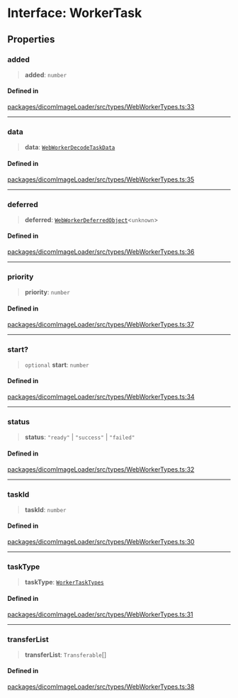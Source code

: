 # Interface: WorkerTask

## Properties

### added

> **added**: `number`

#### Defined in

[packages/dicomImageLoader/src/types/WebWorkerTypes.ts:33](https://github.com/cornerstonejs/cornerstone3D/blob/ca63091460d8bdfd067d14a09b3105a6b4852ade/packages/dicomImageLoader/src/types/WebWorkerTypes.ts#L33)

***

### data

> **data**: [`WebWorkerDecodeTaskData`](WebWorkerDecodeTaskData.md)

#### Defined in

[packages/dicomImageLoader/src/types/WebWorkerTypes.ts:35](https://github.com/cornerstonejs/cornerstone3D/blob/ca63091460d8bdfd067d14a09b3105a6b4852ade/packages/dicomImageLoader/src/types/WebWorkerTypes.ts#L35)

***

### deferred

> **deferred**: [`WebWorkerDeferredObject`](WebWorkerDeferredObject.md)\<`unknown`\>

#### Defined in

[packages/dicomImageLoader/src/types/WebWorkerTypes.ts:36](https://github.com/cornerstonejs/cornerstone3D/blob/ca63091460d8bdfd067d14a09b3105a6b4852ade/packages/dicomImageLoader/src/types/WebWorkerTypes.ts#L36)

***

### priority

> **priority**: `number`

#### Defined in

[packages/dicomImageLoader/src/types/WebWorkerTypes.ts:37](https://github.com/cornerstonejs/cornerstone3D/blob/ca63091460d8bdfd067d14a09b3105a6b4852ade/packages/dicomImageLoader/src/types/WebWorkerTypes.ts#L37)

***

### start?

> `optional` **start**: `number`

#### Defined in

[packages/dicomImageLoader/src/types/WebWorkerTypes.ts:34](https://github.com/cornerstonejs/cornerstone3D/blob/ca63091460d8bdfd067d14a09b3105a6b4852ade/packages/dicomImageLoader/src/types/WebWorkerTypes.ts#L34)

***

### status

> **status**: `"ready"` \| `"success"` \| `"failed"`

#### Defined in

[packages/dicomImageLoader/src/types/WebWorkerTypes.ts:32](https://github.com/cornerstonejs/cornerstone3D/blob/ca63091460d8bdfd067d14a09b3105a6b4852ade/packages/dicomImageLoader/src/types/WebWorkerTypes.ts#L32)

***

### taskId

> **taskId**: `number`

#### Defined in

[packages/dicomImageLoader/src/types/WebWorkerTypes.ts:30](https://github.com/cornerstonejs/cornerstone3D/blob/ca63091460d8bdfd067d14a09b3105a6b4852ade/packages/dicomImageLoader/src/types/WebWorkerTypes.ts#L30)

***

### taskType

> **taskType**: [`WorkerTaskTypes`](../type-aliases/WorkerTaskTypes.md)

#### Defined in

[packages/dicomImageLoader/src/types/WebWorkerTypes.ts:31](https://github.com/cornerstonejs/cornerstone3D/blob/ca63091460d8bdfd067d14a09b3105a6b4852ade/packages/dicomImageLoader/src/types/WebWorkerTypes.ts#L31)

***

### transferList

> **transferList**: `Transferable`[]

#### Defined in

[packages/dicomImageLoader/src/types/WebWorkerTypes.ts:38](https://github.com/cornerstonejs/cornerstone3D/blob/ca63091460d8bdfd067d14a09b3105a6b4852ade/packages/dicomImageLoader/src/types/WebWorkerTypes.ts#L38)

